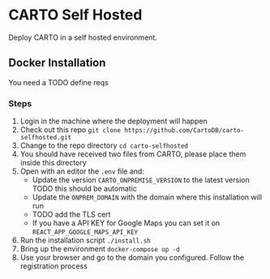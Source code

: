 # CARTO Self Hosted

Deploy CARTO in a self hosted environment.

## Docker Installation

You need a TODO define reqs

### Steps

1. Login in the machine where the deployment will happen
2. Check out this repo `git clone https://github.com/CartoDB/carto-selfhosted.git`
3. Change to the repo directory `cd carto-selfhosted`
4. You should have received two files from CARTO, please place them inside this directory
5. Open with an editor the `.env` file and:
    - Update the version `CARTO_ONPREMISE_VERSION` to the latest version TODO this should be automatic
    - Update the `ONPREM_DOMAIN` with the domain where this installation will run
    - TODO add the TLS cert
    - If you have a API KEY for Google Maps you can set it on `REACT_APP_GOOGLE_MAPS_API_KEY`
6. Run the installation script `./install.sh`
7. Bring up the environment `docker-compose up -d`
8. Use your browser and go to the domain you configured. Follow the registration process
